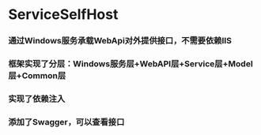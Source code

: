 # ServiceSelfHost
### 通过Windows服务承载WebApi对外提供接口，不需要依赖IIS
### 框架实现了分层：Windows服务层+WebAPI层+Service层+Model层+Common层
### 实现了依赖注入
### 添加了Swagger，可以查看接口
